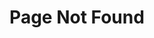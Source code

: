 ---
title: "Page Not Found"
layout: single
excerpt: "Page not found. Your pixels are in another canvas"
sitemap: false
permalink: /404.html
---